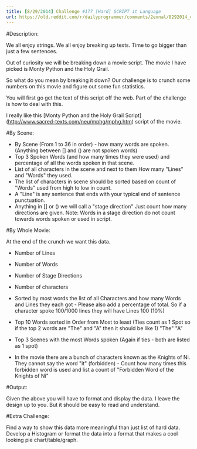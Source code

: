 ```yaml
---
title: [8/29/2014] Challenge #177 [Hard] SCRIPT it Language
url: https://old.reddit.com/r/dailyprogrammer/comments/2exnal/8292014_challenge_177_hard_script_it_language/
---
```


#Description:

We all enjoy strings. We all enjoy breaking up texts. Time to go bigger than just a few sentences.

Out of curiosity we will be breaking down a movie script. The movie I have picked is Monty Python and the Holy Grail. 

So what do you mean by breaking it down? Our challenge is to crunch some numbers on this movie and figure out some fun statistics.

You will first go get the text of this script off the web. Part of the challenge is how to deal with this.

I really like this [Monty Python and the Holy Grail Script] (http://www.sacred-texts.com/neu/mphg/mphg.htm) script of the movie.

#By Scene:

* By Scene (From 1 to 36 in order) - how many words are spoken. (Anything between [] and () are not spoken words)
* Top 3 Spoken Words (and how many times they were used) and percentage of all the words spoken in that scene.
* List of all characters in the scene and next to them How many "Lines" and "Words" they used.
* The list of characters in scene should be sorted based on count of "Words" used from high to low in count.
* A "Line" is any sentence that ends with your typical end of sentence punctuation.
* Anything in [] or () we will call a "stage direction" Just count how many directions are given. Note: Words in a stage direction do not count towards words spoken or used in script.

#By Whole Movie:

At the end of the crunch we want this data.

* Number of Lines
* Number of Words
* Number of Stage Directions
* Number of characters
* Sorted by most words the list of all Characters and how many Words and Lines they each got - Please also add a percentage of total. So if a character spoke 100/1000 lines they will have Lines 100 (10%)
* Top 10 Words sorted in Order from Most to least (Ties count as 1 Spot so if the top 2 words are "The" and "A" then it should be like 1) "The" "A"
* Top 3 Scenes with the most Words spoken (Again if ties - both are listed as 1 spot)

* In the movie there are a bunch of characters known as the Knights of Ni. They cannot say the word "it" (forbidden) - Count how many times this forbidden word is used and list a count of "Forbidden Word of the Knights of Ni"

#Output: 

Given the above you will have to format and display the data. I leave the design up to you. But it should be easy to read and understand. 

#Extra Challenge:

Find a way to show this data more meaningful than just list of hard data. Develop a Histogram or format the data into a format that makes a cool looking pie chart/table/graph. 



